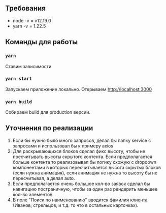 ## Требования

- node -v = v12.19.0
- yarn -v = 1.22.5

## Команды для работы

### `yarn`

Ставим зависимости

### `yarn start`

Запускаем приложение локально. Открываем [http://localhost:3000](http://localhost:3000)

### `yarn build`

Собираем build для production версии.

## Уточнения по реализации

1. Если бы нужно было много запросов, делал бы папку service с запросами и использовал бы к примеру axios
2. Для раскрывающихся блоков сделал фикс высоту, чтобы не пресчитывать высоты скрытого контента. Если предполагается больше контента то реализовывал бы логику схожую с dropdown компонентами в которых пересчитывается высота скрытых блоков (если нужна анимация), если анимация не нужна то высоту бы не пересчитывал, а делал auto.
3. Если предполагается очень большое кол-во заявок сделал бы навигацию постраничную, чтобы за один раз рендерить меньшее кол-во элементов.
4.  В поле "Поиск по наименованию" вводится фамилия клиента (Иванов, стрельцов, и т.д. то что в остальных карточках).
